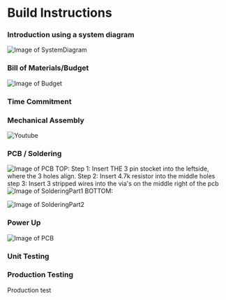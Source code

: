 # Build Instructions
### Introduction using a system diagram
![Image of SystemDiagram](https://thesweeterman.github.io/TBD/SD.PNG)

### Bill of Materials/Budget
![Image of Budget](https://thesweeterman.github.io/TBD/BuildBudget.PNG)

### Time Commitment
### Mechanical Assembly

![Youtube](https://www.youtube.com/watch?v=aEnS0-Jy2vE&t=87s)

### PCB / Soldering
![Image of PCB](https://thesweeterman.github.io/TBD/PCB.PNG)
TOP:
Step 1:
Insert THE 3 pin stocket into the leftside, where the 3 holes align.
Step 2:
Insert 4.7k resistor into the middle holes
step 3:
Insert 3 stripped wires into the via's on the middle right of the pcb
![Image of SolderingPart1](https://thesweeterman.github.io/TBD/SolderingPart1.PNG)
BOTTOM:

![Image of SolderingPart2](https://thesweeterman.github.io/TBD/SolderingPart2.PNG)

### Power Up
![Image of PCB](https://thesweeterman.github.io/TBD/PowerUp.PNG)

### Unit Testing
### Production Testing
Production test
